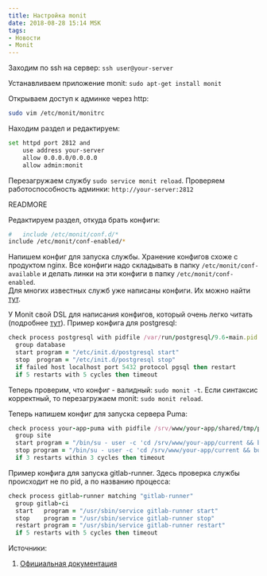 ```yaml
---
title: Настройка monit
date: 2018-08-28 15:14 MSK
tags:
- Новости
- Monit
---
```


Заходим по ssh на сервер: `ssh user@your-server`

Устанавливаем приложение monit: `sudo apt-get install monit`

Открываем доступ к админке через http:

``` bash
sudo vim /etc/monit/monitrc
```

Находим раздел и редактируем:

``` bash
set httpd port 2812 and
    use address your-server
    allow 0.0.0.0/0.0.0.0
    allow admin:monit
```

Перезагружаем службу `sudo service monit reload`. Проверяем работоспособность админки: `http://your-server:2812`

READMORE

Редактируем раздел, откуда брать конфиги:

``` bash
#   include /etc/monit/conf.d/*
include /etc/monit/conf-enabled/*
```

Напишем конфиг для запуска службы. Хранение конфигов схоже с продуктом nginx.
Все конфиги  надо складывать в папку `/etc/monit/conf-available` и делать линки на эти конфиги в папку `/etc/monit/conf-enabled`.  
Для многих известных служб уже написаны конфиги. Их можно найти [тут](https://mmonit.com/wiki/Monit/ConfigurationExamples).

У Monit свой DSL для написания конфигов, который очень легко читать (подробнее [тут](https://mmonit.com/monit/documentation/monit.html#GENERAL-SYNTAX)). Пример конфига для postgresql:

``` ruby
check process postgresql with pidfile /var/run/postgresql/9.6-main.pid
  group database
  start program = "/etc/init.d/postgresql start"
  stop  program = "/etc/init.d/postgresql stop"
  if failed host localhost port 5432 protocol pgsql then restart
  if 5 restarts with 5 cycles then timeout
```

Теперь проверим, что конфиг - валидный: `sudo monit -t`.
Если синтаксис корректный, то перезагружаем monit: `sudo monit reload`.

Теперь напишем конфиг для запуска сервера Puma:

``` ruby
check process your-app-puma with pidfile /srv/www/your-app/shared/tmp/pids/puma.pid
  group site
  start program = "/bin/su - user -c 'cd /srv/www/your-app/current && bundle exec pumactl -F /srv/www/your-app/shared/puma.rb start'" with timeout 10 seconds
  stop program = "/bin/su - user -c 'cd /srv/www/your-app/current && bundle exec pumactl -F /srv/www/your-app/shared/puma.rb stop'" with timeout 10 seconds
  if 3 restarts within 3 cycles then timeout
```

Пример конфига для запуска gitlab-runner. Здесь проверка службы происходит не по pid, а по названию процесса:

``` ruby
check process gitlab-runner matching "gitlab-runner"
  group gitlab-ci
  start   program = "/usr/sbin/service gitlab-runner start"
  stop    program = "/usr/sbin/service gitlab-runner stop"
  restart program = "/usr/sbin/service gitlab-runner restart"
  if 5 restarts with 5 cycles then timeout
```

Источники:

1. [Официальная документация](https://mmonit.com/monit/documentation/monit.html)
